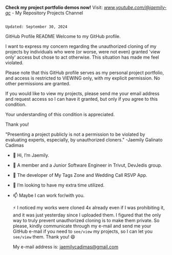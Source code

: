 **Check my project portfolio demos now!** Visit: *www.youtube.com/@jaemily-gc* - My Repository Projects Channel
 
                                                                                                  Updated: September 30, 2024
                                                      
GitHub Profile README
Welcome to my GitHub profile.

I want to express my concern regarding the unauthorized cloning of my projects by individuals who were (or worse, were not even) granted 'view only' access but chose to act otherwise. 
This situation has made me feel violated.

Please note that this GitHub profile serves as my personal project portfolio, and access is restricted to VIEWING only, with my explicit permission. No other permissions are granted.

If you would like to view my projects, please send me your email address and request access so I can have it granted, but only if you agree to this condition. 

Your understanding of this condition is appreciated.

Thank you!

   "Presenting a project publicly is not a permission to be violated by evaluating experts, especially, by unauthorized cloners." 
                                                          -Jaemily Galinato Cadimas 

                                                      
- 👋 Hi, I’m Jaemily.                  
- 👀 A member and a Junior Software Engineer in Trivut, DevJedis group.
- 🌱 The developer of My Tags Zone and Wedding Call RSVP App.
- 💞️ I’m looking to have my extra time utilized.
- 📫 Maybe I can work for/with you.


  ⚡  I noticed my works were cloned 4x already even if I was prohibiting it, and it was just yesterday since I uploaded them. I figured that the only way to truly prevent unauthorized cloning is to make them private.
 So please, kindly communicate through my e-mail and send me your GitHub e-mail if you need to `see/view` my projects, so I can let you `see/view` them. Thank you! 😄

  My e-mail address is:    jaemilycadimas@gmail.com
